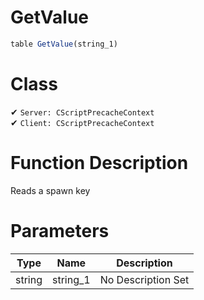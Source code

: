 # GetValue
```js
table GetValue(string_1)
```
# Class
✔ `Server: CScriptPrecacheContext`  
✔ `Client: CScriptPrecacheContext`  

# Function Description
Reads a spawn key
# Parameters
Type|Name|Description
--|--|--
string|string_1|No Description Set
